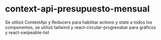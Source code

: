 # context-api-presupuesto-mensual

Se utilizó ContextApi y Reducers para habilitar actions y state a todos los componentes, se utilizó tailwind y react-circular-progressbar para gráficos y react-swipeable-list
